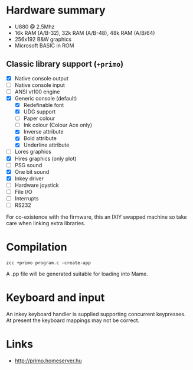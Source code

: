 # Hardware summary

* U880  @ 2.5Mhz
* 16k RAM (A/B-32), 32k RAM (A/B-48), 48k RAM (A/B/64)
* 256x192 B&W graphics
* Microsoft BASIC in ROM

## Classic library support (`+primo`)

* [x] Native console output
* [ ] Native console input
* [ ] ANSI vt100 engine
* [x] Generic console (default)
    * [x] Redefinable font 
    * [x] UDG support
    * [ ] Paper colour
    * [ ] Ink colour (Colour Ace only)
    * [x] Inverse attribute
    * [x] Bold attribute
    * [x] Underline attribute
* [ ] Lores graphics
* [x] Hires graphics (only plot)
* [ ] PSG sound
* [x] One bit sound
* [x] Inkey driver
* [ ] Hardware joystick
* [ ] File I/O
* [ ] Interrupts
* [ ] RS232

For co-existence with the firmware, this an IXIY swapped machine so take care when linking extra libraries.

# Compilation

    zcc +primo program.c -create-app

A .pp file will be generated suitable for loading into Mame.

# Keyboard and input

An inkey keyboard handler is supplied supporting concurrent keypresses. At present the keyboard mappings may not be correct.

# Links

* http://primo.homeserver.hu